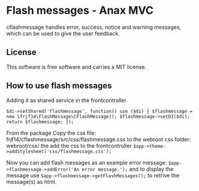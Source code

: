 Flash messages - Anax MVC
=========================

cflashmessage handles error, success, notice and warning messages, which can be used to give the user feedback.

License
-------

This software is free software and carries a MIT license.

How to use flash messages
-------------------------

Adding it as shared service in the frontcontroller.

`$di->setShared('flashmessage', function() use ($di) {
    $flashmessage = new \frjf14\FlashMessage\CFlashMessage();
    $flashmessage->setDI($di);
    return $flashmessage;
});`

From the package Copy the css file: frjf14/cflashmessage/src/css/flashmessage.css to the webroot css folder: webroot/css/ the add the css to the frontcontroller `$app->theme->addStylesheet('css/flashmessage.css');`

Now you can add flash messages as an example error message: `$app->flashmessage->addError('An error message.');` and to display the message use `$app->flashmessage->getFlashMessages();` to retrive the message(s) as html.

